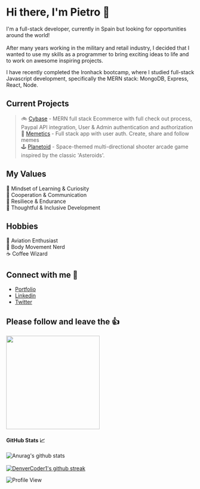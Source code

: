 # Hi there, I'm Pietro 👋
I'm a full-stack developer, currently in Spain but looking for opportunities around the world! <br/> <br/>
After many years working in the military and retail industry, I decided that I wanted to use my skills as a programmer to bring exciting ideas to life and to work on awesome inspiring projects.

I have recently completed the Ironhack bootcamp, where I studied full-stack Javascript development, specifically the MERN stack: MongoDB, Express, React, Node.


## Current Projects <br/>
> :bike: [Cybase](https://cibaseapp.herokuapp.com/) - MERN full stack Ecommerce with full check out process, Paypal API integration, User & Admin authentication and authorization <br/>
> :rofl: [Memetics](https://memetics.herokuapp.com/) - Full stack app with user auth. Create, share and follow memes <br/>
> :joystick: [Planetoid](https://pilauria.github.io/Planetoid-HTML5-Canvas/) - Space-themed multi-directional shooter arcade game inspired by the classic 'Asteroids'.


## My Values
:telescope: Mindset of Learning & Curiosity <br/>
:raising_hand: Cooperation & Communication <br/>
:crossed_flags: Resiliece & Endurance <br/>
:brain: Thoughtful & Inclusive Development 

## Hobbies
:flight_arrival: Aviation Enthusiast <br/>
:cartwheeling: Body Movement Nerd <br/>
:coffee: Coffee Wizard 



## Connect with me :thought_balloon:
- [Portfolio](https://www.pietrolauria.com/) <br/>
- [Linkedin](https://www.linkedin.com/in/pietro-lauria/) <br/>
- [Twitter](https://twitter.com/pilauria) <br/>



## Please follow and leave the :thumbsup:
<img src="https://c.tenor.com/XpM54W9iO2kAAAAd/thumbs-up-okay.gif" width="250" height="auto" />

#### GitHub Stats :chart_with_upwards_trend:
![Anurag's github stats](https://github-readme-stats.vercel.app/api?username=pilauria&theme=tokyonight&show_icons=true) <br/> <br/>
[![DenverCoder1's github streak](https://github-readme-streak-stats.herokuapp.com/?user=pilauria&theme=blue-green)](https://github.com/DenverCoder1/github-readme-streak-stats)

![Profile View](https://komarev.com/ghpvc/?username=pilauria&style=plastic) <br/> <br/> 
 
